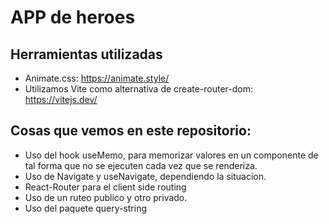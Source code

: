 # APP de heroes

## Herramientas utilizadas

- Animate.css: https://animate.style/
- Utilizamos Vite como alternativa de create-router-dom: https://vitejs.dev/

## Cosas que vemos en este repositorio:

- Uso del hook useMemo, para memorizar valores en un componente de tal forma que no se ejecuten cada vez que se renderiza.
- Uso de Navigate y useNavigate, dependiendo la situacion.
- React-Router para el client side routing
- Uso de un ruteo publico y otro privado.
- Uso del paquete query-string
